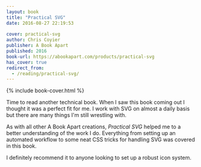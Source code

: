 ```yaml
---
layout: book
title: "Practical SVG"
date: 2016-08-27 22:19:53
 
cover: practical-svg
author: Chris Coyier
publisher: A Book Apart
published: 2016
book-url: https://abookapart.com/products/practical-svg
has_cover: true
redirect_from:
  - /reading/practical-svg/
---
```

{% include book-cover.html %}

Time to read another technical book. When I saw this book coming out I thought it was a perfect fit for me. I work with SVG on almost a daily basis but there are many things I'm still wrestling with.

As with all other A Book Apart creations, *Practical SVG* helped me to a better understanding of the work I do. Everything from setting up an automated workflow to some neat CSS tricks for handling SVG was covered in this book.

I definitely recommend it to anyone looking to set up a robust icon system.
